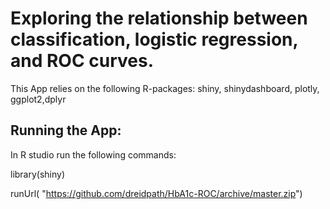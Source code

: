 # Exploring the relationship between classification, logistic regression, and ROC curves.
This App relies on the following R-packages: shiny, shinydashboard, plotly, ggplot2,dplyr

## Running the App:
In R studio run the following commands:

library(shiny)

runUrl( "https://github.com/dreidpath/HbA1c-ROC/archive/master.zip")
